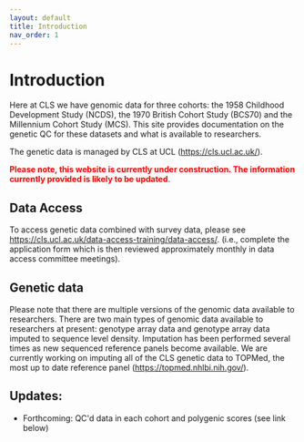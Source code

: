 ```yaml
---
layout: default
title: Introduction
nav_order: 1
---
```


# **Introduction** 

Here at CLS we have genomic data for three cohorts: the 1958 Childhood Development Study (NCDS), the 1970 British Cohort Study (BCS70) and the Millennium Cohort Study (MCS). This site provides documentation on the genetic QC for these datasets and what is available to researchers.

The genetic data is managed by CLS at UCL (<https://cls.ucl.ac.uk/>). 

<span style="color:red">**Please note, this website is currently under construction. The information currently provided is likely to be updated**</span>.


## Data Access

To access genetic data combined with survey data, please see <https://cls.ucl.ac.uk/data-access-training/data-access/>. (i.e., complete the application form which is then reviewed approximately monthly in data access committee meetings).

## Genetic data

Please note that there are multiple versions of the genomic data available to researchers. There are two main types of genomic data available to researchers at present: genotype array data and genotype array data imputed to sequence level density. Imputation has been performed several times as new sequenced reference panels become available. We are currently working on imputing all of the CLS genetic data to TOPMed, the most up to date reference panel (<https://topmed.nhlbi.nih.gov/>).  

## Updates:
- Forthcoming: QC'd data in each cohort and polygenic scores (see link below)


